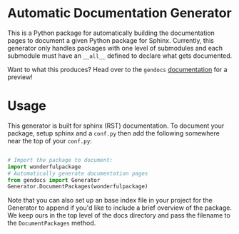 # Automatic Documentation Generator

This is a Python package for automatically building the documentation pages to document a given Python package for Sphinx.
Currently, this generator only handles packages with one level of submodules and each submodule must have an `__all__` defined to declare what gets documented.

Want to what this produces? Head over to the `gendocs` [documentation]() for a preview!


# Usage

This generator is built for sphinx (RST) documentation.
To document your package, setup sphinx and a `conf.py` then add the following
somewhere near the top of your `conf.py`:

```py

# Import the package to document:
import wonderfulpackage
# Automatically generate documentation pages
from gendocs import Generator
Generator.DocumentPackages(wonderfulpackage)

```

Note that you can also set up an base index file in your project for the Generator
to append if you'd like to include a brief overview of the package.
We keep ours in the top level of the docs directory and pass the filename to the
`DocumentPackages` method.
